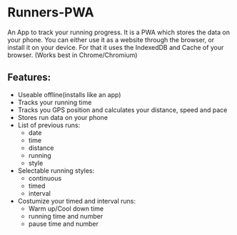 Runners-PWA
===========
An App to track your running progress.
It is a PWA which stores the data on your phone.
You can either use it as a website through the browser, or install it on your device.
For that it uses the IndexedDB and Cache of your browser. (Works best in Chrome/Chromium)

Features:
---------
- Useable offline(installs like an app)
- Tracks your running time
- Tracks you GPS position and calculates your distance, speed and pace
- Stores run data on your phone
- List of previous runs:
  - date
  - time
  - distance
  - running
  - style
- Selectable running styles:
  - continuous
  - timed
  - interval
- Costumize your timed and interval runs:
  - Warm up/Cool down time
  - running time and number
  - pause time and number

